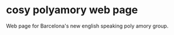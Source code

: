 cosy polyamory web page
=======================

Web page for Barcelona's new english speaking poly amory group.
